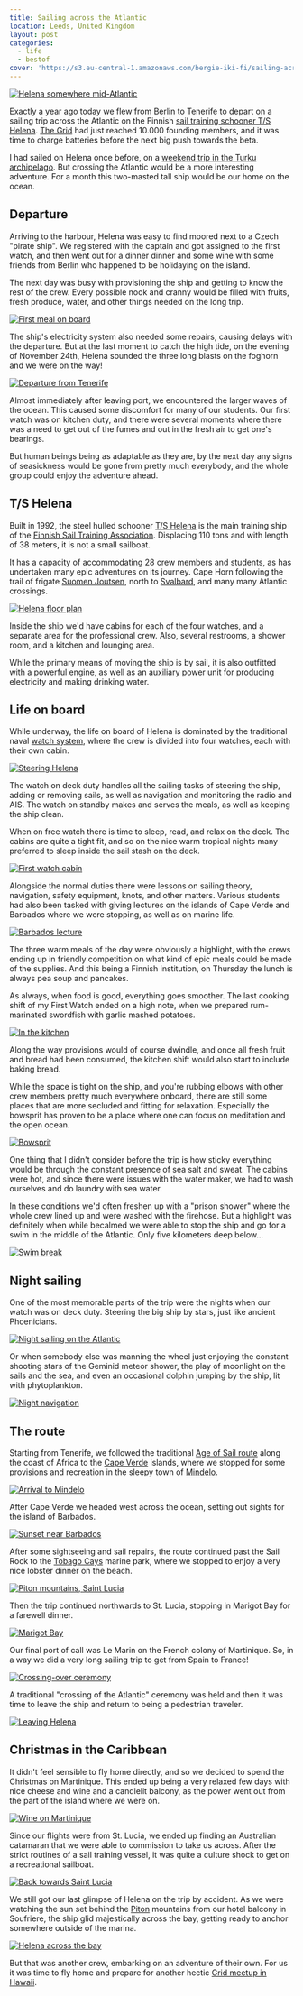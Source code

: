 ```yaml
---
title: Sailing across the Atlantic
location: Leeds, United Kingdom
layout: post
categories:
  - life
  - bestof
cover: 'https://s3.eu-central-1.amazonaws.com/bergie-iki-fi/sailing-across-the-atlantic/small/helena-from-bow.jpg'
---
```

[![Helena somewhere mid-Atlantic](https://s3.eu-central-1.amazonaws.com/bergie-iki-fi/sailing-across-the-atlantic/small/helena-from-bow.jpg)](https://s3.eu-central-1.amazonaws.com/bergie-iki-fi/sailing-across-the-atlantic/helena-from-bow.png)

Exactly a year ago today we flew from Berlin to Tenerife to depart on a sailing trip across the Atlantic on the Finnish [sail training schooner T/S Helena][0]. [The Grid][1] had just reached 10.000 founding members, and it was time to charge batteries before the next big push towards the beta.

I had sailed on Helena once before, on a [weekend trip in the Turku archipelago][2]. But crossing the Atlantic would be a more interesting adventure. For a month this two-masted tall ship would be our home on the ocean.

## Departure

Arriving to the harbour, Helena was easy to find moored next to a Czech "pirate ship". We registered with the captain and got assigned to the first watch, and then went out for a dinner dinner and some wine with some friends from Berlin who happened to be holidaying on the island.

The next day was busy with provisioning the ship and getting to know the rest of the crew. Every possible nook and cranny would be filled with fruits, fresh produce, water, and other things needed on the long trip.

[![First meal on board](https://s3.eu-central-1.amazonaws.com/bergie-iki-fi/sailing-across-the-atlantic/small/helena-meal.jpg)](https://s3.eu-central-1.amazonaws.com/bergie-iki-fi/sailing-across-the-atlantic/helena-meal.jpg)

The ship's electricity system also needed some repairs, causing delays with the departure. But at the last moment to catch the high tide, on the evening of November 24th, Helena sounded the three long blasts on the foghorn and we were on the way!

[![Departure from Tenerife](https://s3.eu-central-1.amazonaws.com/bergie-iki-fi/sailing-across-the-atlantic/small/helena-departure.jpg)](https://s3.eu-central-1.amazonaws.com/bergie-iki-fi/sailing-across-the-atlantic/helena-departure.jpg)

Almost immediately after leaving port, we encountered the larger waves of the ocean. This caused some discomfort for many of our students. Our first watch was on kitchen duty, and there were several moments where there was a need to get out of the fumes and out in the fresh air to get one's bearings.

But human beings being as adaptable as they are, by the next day any signs of seasickness would be gone from pretty much everybody, and the whole group could enjoy the adventure ahead.

## T/S Helena

Built in 1992, the steel hulled schooner [T/S Helena][3] is the main training ship of the [Finnish Sail Training Association][0]. Displacing 110 tons and with length of 38 meters, it is not a small sailboat.

It has a capacity of accommodating 28 crew members and students, as has undertaken many epic adventures on its journey. Cape Horn following the trail of frigate [Suomen Joutsen][4], north to [Svalbard][5], and many many Atlantic crossings.

[![Helena floor plan](https://s3.eu-central-1.amazonaws.com/bergie-iki-fi/sailing-across-the-atlantic/small/helena-floorplan.jpg)](http://www.staf.fi/Tietoja_meist%C3%A4/Kuunari_Helena)

Inside the ship we'd have cabins for each of the four watches, and a separate area for the professional crew. Also, several restrooms, a shower room, and a kitchen and lounging area.

While the primary means of moving the ship is by sail, it is also outfitted with a powerful engine, as well as an auxiliary power unit for producing electricity and making drinking water.

## Life on board

While underway, the life on board of Helena is dominated by the traditional naval [watch system][6], where the crew is divided into four watches, each with their own cabin.

[![Steering Helena](https://s3.eu-central-1.amazonaws.com/bergie-iki-fi/sailing-across-the-atlantic/small/steering-helena.jpg)](https://s3.eu-central-1.amazonaws.com/bergie-iki-fi/sailing-across-the-atlantic/steering-helena.jpg)

The watch on deck duty handles all the sailing tasks of steering the ship, adding or removing sails, as well as navigation and monitoring the radio and AIS. The watch on standby makes and serves the meals, as well as keeping the ship clean.

When on free watch there is time to sleep, read, and relax on the deck. The cabins are quite a tight fit, and so on the nice warm tropical nights many preferred to sleep inside the sail stash on the deck.

[![First watch cabin](https://s3.eu-central-1.amazonaws.com/bergie-iki-fi/sailing-across-the-atlantic/small/helena-cabin.jpg)](https://s3.eu-central-1.amazonaws.com/bergie-iki-fi/sailing-across-the-atlantic/helena-cabin.jpg)

Alongside the normal duties there were lessons on sailing theory, navigation, safety equipment, knots, and other matters. Various students had also been tasked with giving lectures on the islands of Cape Verde and Barbados where we were stopping, as well as on marine life.

[![Barbados lecture](https://s3.eu-central-1.amazonaws.com/bergie-iki-fi/sailing-across-the-atlantic/small/helena-lesson.jpg)](https://s3.eu-central-1.amazonaws.com/bergie-iki-fi/sailing-across-the-atlantic/helena-lesson.jpg)

The three warm meals of the day were obviously a highlight, with the crews ending up in friendly competition on what kind of epic meals could be made of the supplies. And this being a Finnish institution, on Thursday the lunch is always pea soup and pancakes.

As always, when food is good, everything goes smoother. The last cooking shift of my First Watch ended on a high note, when we prepared rum-marinated swordfish with garlic mashed potatoes.

[![In the kitchen](https://s3.eu-central-1.amazonaws.com/bergie-iki-fi/sailing-across-the-atlantic/small/helena-kitchen.jpg)](https://s3.eu-central-1.amazonaws.com/bergie-iki-fi/sailing-across-the-atlantic/helena-kitchen.jpg)

Along the way provisions would of course dwindle, and once all fresh fruit and bread had been consumed, the kitchen shift would also start to include baking bread.

While the space is tight on the ship, and you're rubbing elbows with other crew members pretty much everywhere onboard, there are still some places that are more secluded and fitting for relaxation. Especially the bowsprit has proven to be a place where one can focus on meditation and the open ocean.

[![Bowsprit](https://s3.eu-central-1.amazonaws.com/bergie-iki-fi/sailing-across-the-atlantic/small/helena-bowsprit.jpg)](https://s3.eu-central-1.amazonaws.com/bergie-iki-fi/sailing-across-the-atlantic/helena-bowsprit.jpg)

One thing that I didn't consider before the trip is how sticky everything would be through the constant presence of sea salt and sweat. The cabins were hot, and since there were issues with the water maker, we had to wash ourselves and do laundry with sea water.

In these conditions we'd often freshen up with a "prison shower" where the whole crew lined up and were washed with the firehose. But a highlight was definitely when while becalmed we were able to stop the ship and go for a swim in the middle of the Atlantic. Only five kilometers deep below...

[![Swim break](https://s3.eu-central-1.amazonaws.com/bergie-iki-fi/sailing-across-the-atlantic/small/helena-swimbreak.jpg)](https://s3.eu-central-1.amazonaws.com/bergie-iki-fi/sailing-across-the-atlantic/helena-swimbreak.jpg)

## Night sailing

One of the most memorable parts of the trip were the nights when our watch was on deck duty. Steering the big ship by stars, just like ancient Phoenicians.

[![Night sailing on the Atlantic](https://s3.eu-central-1.amazonaws.com/bergie-iki-fi/sailing-across-the-atlantic/small/helena-night.jpg)](https://s3.eu-central-1.amazonaws.com/bergie-iki-fi/sailing-across-the-atlantic/helena-night.jpg)

Or when somebody else was manning the wheel just enjoying the constant shooting stars of the Geminid meteor shower, the play of moonlight on the sails and the sea, and even an occasional dolphin jumping by the ship, lit with phytoplankton.

[![Night navigation](https://s3.eu-central-1.amazonaws.com/bergie-iki-fi/sailing-across-the-atlantic/small/helena-night-navigation.jpg)](https://s3.eu-central-1.amazonaws.com/bergie-iki-fi/sailing-across-the-atlantic/helena-night-navigation.jpg)

## The route

Starting from Tenerife, we followed the traditional [Age of Sail route][7] along the coast of Africa to the [Cape Verde][8] islands, where we stopped for some provisions and recreation in the sleepy town of [Mindelo][9].

[![Arrival to Mindelo](https://s3.eu-central-1.amazonaws.com/bergie-iki-fi/sailing-across-the-atlantic/small/helena-mindelo-arrival.jpg)](https://s3.eu-central-1.amazonaws.com/bergie-iki-fi/sailing-across-the-atlantic/helena-mindelo-arrival.jpg)

After Cape Verde we headed west across the ocean, setting out sights for the island of Barbados.

[![Sunset near Barbados](https://s3.eu-central-1.amazonaws.com/bergie-iki-fi/sailing-across-the-atlantic/small/helena-sunset.jpg)](https://s3.eu-central-1.amazonaws.com/bergie-iki-fi/sailing-across-the-atlantic/helena-sunset.jpg)

After some sightseeing and sail repairs, the route continued past the Sail Rock to the [Tobago Cays][10] marine park, where we stopped to enjoy a very nice lobster dinner on the beach.

[![Piton mountains, Saint Lucia](https://s3.eu-central-1.amazonaws.com/bergie-iki-fi/sailing-across-the-atlantic/small/helena-pitons.jpg)](https://s3.eu-central-1.amazonaws.com/bergie-iki-fi/sailing-across-the-atlantic/helena-pitons.jpg)

Then the trip continued northwards to St. Lucia, stopping in Marigot Bay for a farewell dinner.

[![Marigot Bay](https://s3.eu-central-1.amazonaws.com/bergie-iki-fi/sailing-across-the-atlantic/small/helena-marigot.jpg)](https://s3.eu-central-1.amazonaws.com/bergie-iki-fi/sailing-across-the-atlantic/helena-marigot.jpg)

Our final port of call was Le Marin on the French colony of Martinique. So, in a way we did a very long sailing trip to get from Spain to France!

[![Crossing-over ceremony](https://s3.eu-central-1.amazonaws.com/bergie-iki-fi/sailing-across-the-atlantic/small/helena-ceremony.jpg)](https://s3.eu-central-1.amazonaws.com/bergie-iki-fi/sailing-across-the-atlantic/helena-ceremony.png)

A traditional "crossing of the Atlantic" ceremony was held and then it was time to leave the ship and return to being a pedestrian traveler.

[![Leaving Helena](https://s3.eu-central-1.amazonaws.com/bergie-iki-fi/sailing-across-the-atlantic/small/helena-dinghy.jpg)](https://s3.eu-central-1.amazonaws.com/bergie-iki-fi/sailing-across-the-atlantic/helena-dinghy.jpg)

## Christmas in the Caribbean

It didn't feel sensible to fly home directly, and so we decided to spend the Christmas on Martinique. This ended up being a very relaxed few days with nice cheese and wine and a candlelit balcony, as the power went out from the part of the island where we were on.

[![Wine on Martinique](https://s3.eu-central-1.amazonaws.com/bergie-iki-fi/sailing-across-the-atlantic/small/martinique-wine.jpg)](https://s3.eu-central-1.amazonaws.com/bergie-iki-fi/sailing-across-the-atlantic/martinique-wine.jpg)

Since our flights were from St. Lucia, we ended up finding an Australian catamaran that we were able to commission to take us across. After the strict routines of a sail training vessel, it was quite a culture shock to get on a recreational sailboat.

[![Back towards Saint Lucia](https://s3.eu-central-1.amazonaws.com/bergie-iki-fi/sailing-across-the-atlantic/small/catamaran.jpg)](https://s3.eu-central-1.amazonaws.com/bergie-iki-fi/sailing-across-the-atlantic/catamaran.png)

We still got our last glimpse of Helena on the trip by accident. As we were watching the sun set behind the [Piton][11] mountains from our hotel balcony in Soufriere, the ship glid majestically across the bay, getting ready to anchor somewhere outside of the marina.

[![Helena across the bay](https://s3.eu-central-1.amazonaws.com/bergie-iki-fi/sailing-across-the-atlantic/small/helena-across-the-bay.jpg)](https://s3.eu-central-1.amazonaws.com/bergie-iki-fi/sailing-across-the-atlantic/helena-across-the-bay.png)

But that was another crew, embarking on an adventure of their own. For us it was time to fly home and prepare for another hectic [Grid meetup in Hawaii][12].

[0]: http://www.staf.fi/
[1]: https://thegrid.io/#6
[2]: https://www.flickr.com/photos/bergie/albums/72157627151152865
[3]: https://fi.wikipedia.org/wiki/Kuunari_Helena
[4]: https://en.wikipedia.org/wiki/Suomen_Joutsen
[5]: https://en.wikipedia.org/wiki/Svalbard
[6]: https://en.wikipedia.org/wiki/Watch_system
[7]: https://en.wikipedia.org/wiki/Volta_do_mar
[8]: https://en.wikipedia.org/wiki/Cape_Verde
[9]: https://en.wikipedia.org/wiki/Mindelo
[10]: https://en.wikipedia.org/wiki/Tobago_Cays
[11]: https://en.wikipedia.org/wiki/Pitons
[12]: https://medium.com/@brianaxe/the-grid-an-unconventional-startup-b823f544449d
